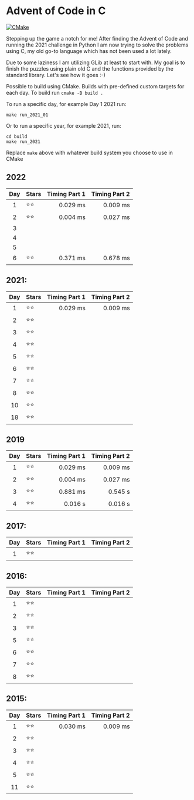 # Advent of Code in C

[![CMake](https://github.com/happycoder74/adventofcode/actions/workflows/cmake.yml/badge.svg?branch=main)](https://github.com/happycoder74/adventofcode/actions/workflows/cmake.yml)

Stepping up the game a notch for me! After finding the Advent of Code and running the 2021 challenge in Python I am now trying to solve the problems using C, my old go-to language which has not been used a lot lately.

Due to some laziness I am utilizing GLib at least to start with. My goal is to finish the puzzles using plain old C and the functions provided by the standard library. Let's see how it goes :-)

Possible to build using CMake. Builds with pre-defined custom targets for each day.
To build run
```cmake -B build .```

To run a specific day, for example Day 1 2021 run:
```cd build
make run_2021_01
```

Or to run a specific year, for example 2021, run:
```
cd build
make run_2021
```

Replace ```make``` above with whatever build system you choose to use in CMake

## 2022
| Day | Stars            | Timing Part 1 | Timing Part 2 |
|:---:|:-----------------|--------------:|--------------:|
|  1  | &#11088;&#11088; | 0.029 ms      | 0.009 ms      |
|  2  | &#11088;&#11088; | 0.004 ms      | 0.027 ms      |
|  3  |                  |               |               |
|  4  |                  |               |               |
|  5  |                  |               |               |
|  6  | &#11088;&#11088; | 0.371 ms      | 0.678 ms      |

## 2021:
| Day | Stars            | Timing Part 1 | Timing Part 2 |
|:---:|:-----------------|--------------:|--------------:|
|  1  | &#11088;&#11088; | 0.029 ms      | 0.009 ms      |
|  2  | &#11088;&#11088; |               |               |
|  3  | &#11088;&#11088; |               |               |
|  4  | &#11088;&#11088; |               |               |
|  5  | &#11088;&#11088; |               |               |
|  6  | &#11088;&#11088; |               |               |
|  7  | &#11088;&#11088; |               |               |
|  8  | &#11088;&#11088; |               |               |
| 10  | &#11088;&#11088; |               |               |
| 18  | &#11088;&#11088; |               |               |

## 2019
| Day | Stars            | Timing Part 1 | Timing Part 2 |
|:---:|:-----------------|--------------:|--------------:|
|  1  | &#11088;&#11088; | 0.029 ms      | 0.009 ms      |
|  2  | &#11088;&#11088; | 0.004 ms      | 0.027 ms      |
|  3  | &#11088;&#11088; | 0.881 ms      | 0.545 s       |
|  4  | &#11088;&#11088; | 0.016 s       | 0.016 s       |

## 2017:
| Day | Stars            | Timing Part 1 | Timing Part 2 |
|:---:|:-----------------|--------------:|--------------:|
|  1  | &#11088;&#11088; |               |               |


## 2016:
| Day | Stars            | Timing Part 1 | Timing Part 2 |
|:---:|:-----------------|--------------:|--------------:|
|  1  | &#11088;&#11088; |               |               |
|  2  | &#11088;&#11088; |               |               |
|  3  | &#11088;&#11088; |               |               |
|  5  | &#11088;&#11088; |               |               |
|  6  | &#11088;&#11088; |               |               |
|  7  | &#11088;&#11088; |               |               |
|  8  | &#11088;&#11088; |               |               |

## 2015:
| Day | Stars            | Timing Part 1 | Timing Part 2 |
|:---:|:-----------------|--------------:|--------------:|
|  1  | &#11088;&#11088; |      0.030 ms |      0.009 ms |
|  2  | &#11088;&#11088; |               |               |
|  3  | &#11088;&#11088; |               |               |
|  4  | &#11088;&#11088; |               |               |
|  5  | &#11088;&#11088; |               |               |
| 11  | &#11088;&#11088; |               |               |

